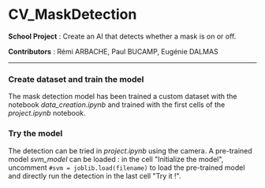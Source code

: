 # CV_MaskDetection
**School Project** : Create an AI that detects whether a mask is on or off.

**Contributors** : Rémi ARBACHE, Paul BUCAMP, Eugénie DALMAS

---

### **Create dataset and train the model**

The mask detection model has been trained a custom dataset with the notebook *data_creation.ipynb* and trained with the first cells of the *project.ipynb* notebook.

### **Try the model**

The detection can be tried in *project.ipynb* using the camera. A pre-trained model *svm_model* can be loaded : in the cell "Initialize the model", uncomment `#svm = joblib.load(filename)` to load the pre-trained model and directly run the detection in the last cell "Try it !".
